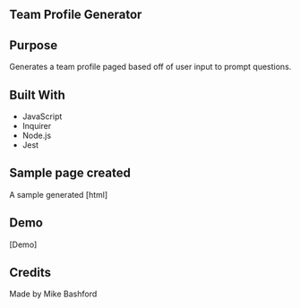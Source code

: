 ## Team Profile Generator
## Purpose
  Generates a team profile paged based off of user input to prompt questions.

## Built With
* JavaScript
* Inquirer
* Node.js
* Jest

## Sample page created
A sample generated [html]

## Demo
[Demo]
## Credits
Made by Mike Bashford
